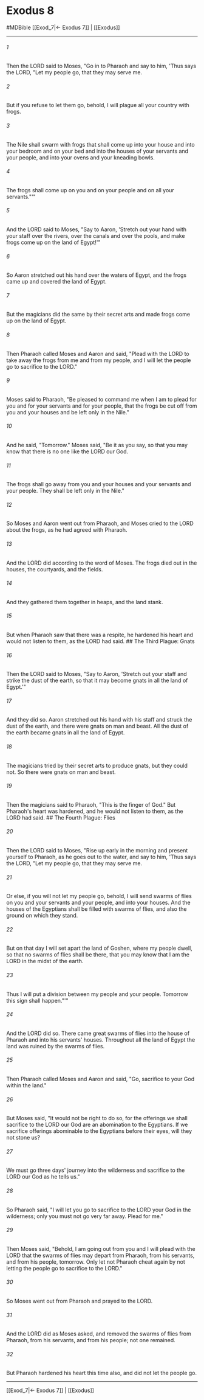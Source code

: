 # Exodus 8
#MDBible
[[Exod_7|← Exodus 7]] | [[Exodus]]

***

###### 1 

Then the LORD said to Moses, "Go in to Pharaoh and say to him, 'Thus says the LORD, "Let my people go, that they may serve me. 

###### 2 

But if you refuse to let them go, behold, I will plague all your country with frogs. 

###### 3 

The Nile shall swarm with frogs that shall come up into your house and into your bedroom and on your bed and into the houses of your servants and your people, and into your ovens and your kneading bowls. 

###### 4 

The frogs shall come up on you and on your people and on all your servants."'" 

###### 5 

And the LORD said to Moses, "Say to Aaron, 'Stretch out your hand with your staff over the rivers, over the canals and over the pools, and make frogs come up on the land of Egypt!'" 

###### 6 

So Aaron stretched out his hand over the waters of Egypt, and the frogs came up and covered the land of Egypt. 

###### 7 

But the magicians did the same by their secret arts and made frogs come up on the land of Egypt. 

###### 8 

Then Pharaoh called Moses and Aaron and said, "Plead with the LORD to take away the frogs from me and from my people, and I will let the people go to sacrifice to the LORD." 

###### 9 

Moses said to Pharaoh, "Be pleased to command me when I am to plead for you and for your servants and for your people, that the frogs be cut off from you and your houses and be left only in the Nile." 

###### 10 

And he said, "Tomorrow." Moses said, "Be it as you say, so that you may know that there is no one like the LORD our God. 

###### 11 

The frogs shall go away from you and your houses and your servants and your people. They shall be left only in the Nile." 

###### 12 

So Moses and Aaron went out from Pharaoh, and Moses cried to the LORD about the frogs, as he had agreed with Pharaoh. 

###### 13 

And the LORD did according to the word of Moses. The frogs died out in the houses, the courtyards, and the fields. 

###### 14 

And they gathered them together in heaps, and the land stank. 

###### 15 

But when Pharaoh saw that there was a respite, he hardened his heart and would not listen to them, as the LORD had said. ## The Third Plague: Gnats 

###### 16 

Then the LORD said to Moses, "Say to Aaron, 'Stretch out your staff and strike the dust of the earth, so that it may become gnats in all the land of Egypt.'" 

###### 17 

And they did so. Aaron stretched out his hand with his staff and struck the dust of the earth, and there were gnats on man and beast. All the dust of the earth became gnats in all the land of Egypt. 

###### 18 

The magicians tried by their secret arts to produce gnats, but they could not. So there were gnats on man and beast. 

###### 19 

Then the magicians said to Pharaoh, "This is the finger of God." But Pharaoh's heart was hardened, and he would not listen to them, as the LORD had said. ## The Fourth Plague: Flies 

###### 20 

Then the LORD said to Moses, "Rise up early in the morning and present yourself to Pharaoh, as he goes out to the water, and say to him, 'Thus says the LORD, "Let my people go, that they may serve me. 

###### 21 

Or else, if you will not let my people go, behold, I will send swarms of flies on you and your servants and your people, and into your houses. And the houses of the Egyptians shall be filled with swarms of flies, and also the ground on which they stand. 

###### 22 

But on that day I will set apart the land of Goshen, where my people dwell, so that no swarms of flies shall be there, that you may know that I am the LORD in the midst of the earth. 

###### 23 

Thus I will put a division between my people and your people. Tomorrow this sign shall happen."'" 

###### 24 

And the LORD did so. There came great swarms of flies into the house of Pharaoh and into his servants' houses. Throughout all the land of Egypt the land was ruined by the swarms of flies. 

###### 25 

Then Pharaoh called Moses and Aaron and said, "Go, sacrifice to your God within the land." 

###### 26 

But Moses said, "It would not be right to do so, for the offerings we shall sacrifice to the LORD our God are an abomination to the Egyptians. If we sacrifice offerings abominable to the Egyptians before their eyes, will they not stone us? 

###### 27 

We must go three days' journey into the wilderness and sacrifice to the LORD our God as he tells us." 

###### 28 

So Pharaoh said, "I will let you go to sacrifice to the LORD your God in the wilderness; only you must not go very far away. Plead for me." 

###### 29 

Then Moses said, "Behold, I am going out from you and I will plead with the LORD that the swarms of flies may depart from Pharaoh, from his servants, and from his people, tomorrow. Only let not Pharaoh cheat again by not letting the people go to sacrifice to the LORD." 

###### 30 

So Moses went out from Pharaoh and prayed to the LORD. 

###### 31 

And the LORD did as Moses asked, and removed the swarms of flies from Pharaoh, from his servants, and from his people; not one remained. 

###### 32 

But Pharaoh hardened his heart this time also, and did not let the people go. 

***

[[Exod_7|← Exodus 7]] | [[Exodus]]
